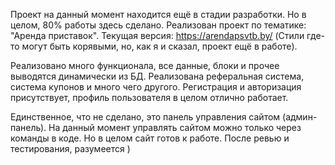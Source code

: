Проект на данный момент находится ещё в стадии разработки. Но в целом, 80% работы здесь сделано.
Реализован проект по тематике: "Аренда приставок".
Текущая версия: https://arendapsvtb.by/ (Стили где-то могут быть корявыми, но, как я и сказал, проект ещё в работе).

Реализовано много функционала, все данные, блоки и прочее выводятся динамически из БД.
Реализована реферальная система, система купонов и много чего другого. Регистрация и авторизация присутствует, профиль пользователя в целом отлично работает.

Единственное, что не сделано, это панель управления сайтом (админ-панель). На данный момент управлять сайтом можно только через команды в коде. Но в целом сайт готов к работе. После ревью и тестирования, разумеется )

